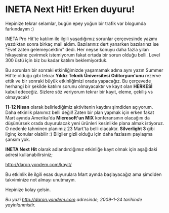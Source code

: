 # INETA Next Hit! Erken duyuru!
Hepinize tekrar selamlar, bugün epey yoğun bir trafik var blogumda
farkındayım :)

INETA Pro Hit'te katılım ile ilgili yaşadığımız sorunlar çerçevesinde
yazımı yazdıktan sonra birkaç mail aldım. Bazılarınız dert yanarken
bazılarınız ise "Evet zaten gelemeycektim" dedi. Her neyse konuyu daha
fazla yılan hikayesine çevirmek istemiyorum fakat ortada bir sorun
olduğu belli. Level 300 üstü için biz bu kadar katılım beklemiyorduk.

Bu sorunları bir sonraki etkinliğimizde yaşamamak adına aynı yazın
Summer Hit'te olduğu gibi tekrar **Yıldız Teknik Üniversitesi**
**Oditoryum'unu** rezerve ettik ve bir sonraki büyük etkinliğimizi orada
yapacağız. Bu çerçevede herhangi bir şekilde katılım sorunu olmayacaktır
ve kayıt olan **HERKESİ** kabul edeceğiz. Sizlere söz veriyorum tekrar
bir kayıt, eleme, çekiliş vs olmayacak!

**11-12 Nisan** olarak belirlediğimiz aktivitenin kaydını şimdiden
açıyorum. Daha etkinlik planımız belli değil! Zaten bir plan yapmak için
erken fakat Mart ayında Amerika'da **Microsoft'un** **MIX**
konferansının olacağını da düşünürsek orada duyurulacak yeni ürünleri
kesinlikle plana almak istiyoruz. O nedenle tahminen planımız 23 Mart'ta
belli olacaktır. **Silverlight 3** gibi ilginç konular olabilir :)
Bilgiler gizli olduğu için daha fazlasını paylaşma şansım yok.

**INETA Next Hit** olarak adlandırdığımız etkinliğe kayıt olmak için
aşağıdaki adresi kullanabilirsiniz;

<http://daron.yondem.com/kayit/>

Bu etkinlik ile ilgili esas duyurulara Mart ayında başlayacağız ama
şimdiden takviminize not almayı unutmayın.

Hepinize kolay gelsin.



*Bu yazi http://daron.yondem.com adresinde, 2009-1-24 tarihinde yayinlanmistir.*
